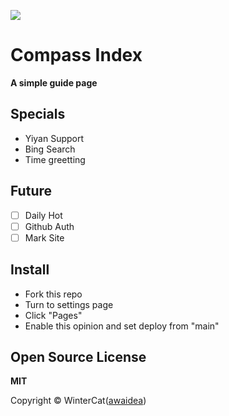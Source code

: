 ![](https://acbox.app/f/22vEh8/cpindex-banner-no-water-mark.webp.png)
# Compass Index
**A simple guide page**
## Specials
- Yiyan Support
- Bing Search
- Time greetting
## Future
- [ ] Daily Hot
- [ ] Github Auth
- [ ] Mark Site
## Install
- Fork this repo
- Turn to settings page
- Click "Pages"
- Enable this opinion and set deploy from "main"
## Open Source License
**MIT**

Copyright © WinterCat([awaidea](https://github.com/awaidea))
